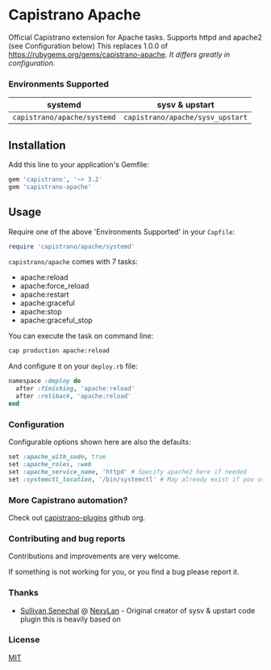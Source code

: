 # Capistrano Apache

Official Capistrano extension for Apache tasks.
Supports httpd and apache2 (see Configuration below)
This replaces 1.0.0 of https://rubygems.org/gems/capistrano-apache. *It differs greatly in configuration.*

### Environments Supported
| systemd | sysv & upstart |
| ------- | -------------- |
| ```capistrano/apache/systemd``` | ```capistrano/apache/sysv_upstart``` |

## Installation

Add this line to your application's Gemfile:

```ruby
gem 'capistrano', '~> 3.2'
gem 'capistrano-apache'
```

## Usage

Require one of the above 'Environments Supported' in your `Capfile`:

```ruby
require 'capistrano/apache/systemd'
```

`capistrano/apache` comes with 7 tasks:

* apache:reload
* apache:force_reload
* apache:restart
* apache:graceful
* apache:stop
* apache:graceful_stop

You can execute the task on command line:
 
```bash
cap production apache:reload
```

And configure it on your `deploy.rb` file:

```ruby
namespace :deploy do
  after :finishing, 'apache:reload'
  after :rollback, 'apache:reload'
end
```

### Configuration

Configurable options shown here are also the defaults:

```ruby
set :apache_with_sudo, true
set :apache_roles, :web
set :apache_service_name, 'httpd' # Specify apache2 here if needed
set :systemctl_location, '/bin/systemctl' # May already exist if you use other plugins. Be sure to check your config/deploy/{env} file
```

### More Capistrano automation?

Check out [capistrano-plugins](https://github.com/capistrano-plugins) github org.

### Contributing and bug reports

Contributions and improvements are very welcome.

If something is not working for you, or you find a bug please report it.

### Thanks

* [Sullivan Senechal](https://github.com/Soullivaneuh) @ [NexyLan](https://www.nexylan.com) - Original creator of sysv & upstart code plugin this is heavily based on

### License

[MIT](LICENSE.md)
